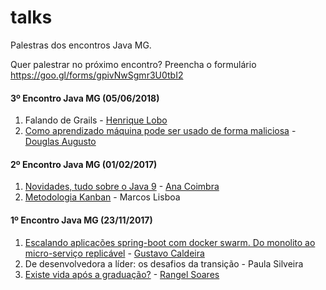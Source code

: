 # talks
Palestras dos encontros Java MG.

Quer palestrar no próximo encontro? Preencha o formulário https://goo.gl/forms/gpivNwSgmr3U0tbI2


#### 3º Encontro Java MG (05/06/2018)

1. Falando de Grails - [Henrique Lobo](https://twitter.com/loboweissmann)
2. [Como aprendizado máquina pode ser usado de forma maliciosa](https://drive.google.com/file/d/1UXg45hyJi1xVeEls7NV_sxFAP0cPBHcx/view) - [Douglas Augusto](https://twitter.com/douglasaugus_to)

#### 2º Encontro Java MG (01/02/2017)

1. [Novidades, tudo sobre o Java 9](http://slides.com/anacoimbrag/java-9#/) - [Ana Coimbra](https://twitter.com/anacoimbrag)
2. [Metodologia Kanban]() - Marcos Lisboa

#### 1º Encontro Java MG (23/11/2017)

1. [Escalando aplicações spring-boot com docker swarm. Do monolito ao micro-serviço replicável](http://devoops.com.br/) - [Gustavo Caldeira](https://www.linkedin.com/in/gustavo-caldeira-61495538/)
2. De desenvolvedora a líder: os desafios da transição - Paula Silveira
3. [Existe vida após a graduação?](https://docs.google.com/presentation/d/1ojJwRvXB-VCs_U5QXysBrMaeqT-KxQScH1qG4iTezqI/edit#slide=id.g289445dbef_1_219) - [Rangel Soares](https://www.linkedin.com/in/rangelsoares/)

